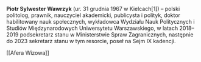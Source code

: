 **Piotr Sylwester Wawrzyk** (ur. 31 grudnia 1967 w Kielcach[1]) – polski politolog, prawnik, nauczyciel akademicki, publicysta i polityk, doktor habilitowany nauk społecznych, wykładowca Wydziału Nauk Politycznych i Studiów Międzynarodowych Uniwersytetu Warszawskiego, w latach 2018–2019 podsekretarz stanu w Ministerstwie Spraw Zagranicznych, następnie do 2023 sekretarz stanu w tym resorcie, poseł na Sejm IX kadencji.

[[Afera Wizowa]]

